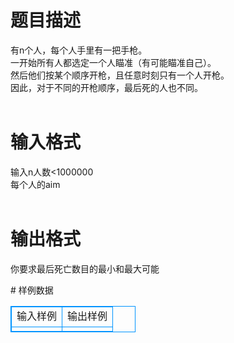 # 

 
 # 题目描述 
<p>
有n个人，每个人手里有一把手枪。<br>一开始所有人都选定一个人瞄准（有可能瞄准自己）。<br>然后他们按某个顺序开枪，且任意时刻只有一个人开枪。<br>因此，对于不同的开枪顺序，最后死的人也不同。<br><br></p> 

 
 # 输入格式 
<p>
输入n人数<1000000<br>每个人的aim<br><br></p> 

 
 # 输出格式 
<p>
你要求最后死亡数目的最小和最大可能</p> 
# 样例数据
<style>
        table,table tr th, table tr td { border:1px solid #0094ff; }
        table { width: 200px; min-height: 25px; line-height: 25px; text-align: center; border-collapse: collapse;}   
    </style>
<table>
	<tr>
		<td>输入样例</td>
		<td>输出样例</td>
	</tr>
<tr><td></td><td>
</td></tr></table>
